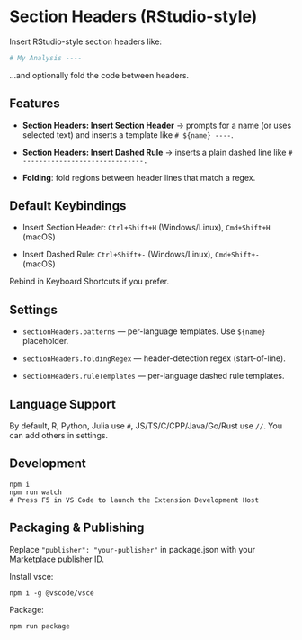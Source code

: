# Section Headers (RStudio-style)

Insert RStudio-style section headers like:

```r
# My Analysis ----
```

...and optionally fold the code between headers.

## Features

- **Section Headers: Insert Section Header** → prompts for a name (or uses selected text) and inserts a template like `# ${name} ----`.

- **Section Headers: Insert Dashed Rule** → inserts a plain dashed line like `# ------------------------------.`

- **Folding**: fold regions between header lines that match a regex.

## Default Keybindings

- Insert Section Header: `Ctrl+Shift+H` (Windows/Linux), `Cmd+Shift+H` (macOS)

- Insert Dashed Rule: `Ctrl+Shift+-` (Windows/Linux), `Cmd+Shift+-` (macOS)

Rebind in Keyboard Shortcuts if you prefer.

## Settings

- `sectionHeaders.patterns` — per-language templates. Use `${name}` placeholder.

- `sectionHeaders.foldingRegex` — header-detection regex (start-of-line).

- `sectionHeaders.ruleTemplates` — per-language dashed rule templates.

## Language Support

By default, R, Python, Julia use `#`, JS/TS/C/CPP/Java/Go/Rust use `//`. You can add others in settings.

## Development
```
npm i
npm run watch
# Press F5 in VS Code to launch the Extension Development Host
```

## Packaging & Publishing

Replace `"publisher": "your-publisher"` in package.json with your Marketplace publisher ID.

Install vsce:

```
npm i -g @vscode/vsce
```

Package:

```
npm run package
